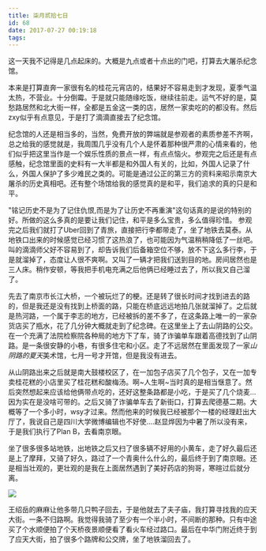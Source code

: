 ```yaml
---
title: 柒月贰拾七日
id: 68
date: 2017-07-27 00:19:18
tags:
---
```


这一天我不记得是几点起床的。大概是九点或者十点出的门吧，打算去大屠杀纪念馆。

本来是打算直奔一家很有名的桂花元宵店的，结果好不容易走到才发现，夏季气温太热，不营业。十分倒霉。于是就只能随缘吃饭，继续往前走。运气不好的是，莫愁路居然和北大街一样，全都是五金这一类的店，居然一家卖吃的的都没有。然后zxy似乎有点意见，于是打了滴滴直接去了纪念馆。

纪念馆的人还是相当多的，当然，免费开放的弊端就是参观者的素质参差不齐啊，总之给我的感觉就是，我周围几乎没有几个人是怀着那种很严肃的心情来看的，他们似乎把这里当作是一个娱乐性质的景点一样，有点点恼火。参观完之后还是有点感触，纪念馆里面的史料有一大半都是和外国人有关的，比如，外国人记录了什么，外国人保护了多少难民之类的。可能是通过公正的第三方的资料来昭示南京大屠杀的历史真相吧。还有整个场馆给我的感觉真的是和平，我们追求的真的只是和平。

"铭记历史不是为了记住仇恨,而是为了让历史不再重演"这句话真的是说的特别的好。所做的这么多真的是要让我们记住，和平是多么宝贵，多么值得珍惜。
参观完之后我们就打了Uber回到了青旅，直接把行李都带走了，坐了地铁去莫泰。从地铁口出来的时候感觉已经习惯了这热浪了，也可能因为气温稍稍降低了一丝吧。叫的滴滴师父好不容易到了，却告诉我们后备箱空位不够，放不下这么多行李，于是就溜掉了，态度让人很不爽啊。又叫了一辆才把我们送到目的地。房间居然也是三人床。稍作安顿，等我把手机电充满之后他俩已经睡过去了，所以我又自己溜了。

先去了南京市长江大桥，一个被玩烂了的梗。还是转了很长时间才找到进去的路的，但是我还是没有找到上桥面的路，只能在桥底远远地拍几张就溜掉了。之后就是热河路，一个属于李志的地方，已经被拆的差不多了，在这条路上唯一的一家杂货店买了瓶水，花了几分钟大概就走到了纪念碑。在这里坐上了去山阴路的公交。在一个充满了法院检察院各种局的地方下了车，骑了诈骗单车跟着高德找到了山阴路。是一条很安静的小巷，有很多住宅和小区。走了不远居然在里面发现了一家*山阴路的夏天*美术馆，七月一号才开馆，但是我没有进去。

从山阴路出来之后就是南大鼓楼校区了，在一加包子店买了几个包子，又在一加专卖桂花糕的小店里买了桂花糕和酸梅汤。啊~人生啊~当时真的是相当惬意了。然后突然想起来应该给他俩带点吃的，还好这整条路都是小吃，于是买了几个烧麦...因为实在是没啥可带的。之后又骑了诈骗单车去了新街口，打算去爬德基二期。大概等了一个多小时，wsy才过来。然而他来的时候我已经被那个一楼的经理赶出大厅了，我说自己是四川大学微博编辑也不好使....赵显烨因为中暑了所以没有来，于是我们执行了Plan B，去看南京眼。

坐了很多很多站地铁，出地铁之后又扫了很多辆不好用的小黄车，走了好久最后还是上了摩拜，又骑了好久，路过了一个青奥什么什么的，最后终于到了南京眼。还是相当壮观的，更壮观的是我在上面居然遇到了美好药店的狗哥，寒暄过后就分离。

![](http://img.cyrise.cn/wp-content/uploads/2017/08/20170727_211028.jpg)

王绍岳的麻麻让他多带几只鸭子回去，于是他就去了夫子庙，我打算寻找我的应天大街。一条不归路啊。我觉得我骑了至少有一个半小时，不间断的那种。只有中途买了个水顺便拍了个天桥夜景顺便看了看火车经过路口。最后在中华门附近终于到了应天大街，拍了很多个路牌和公交牌，坐了地铁溜回去了。